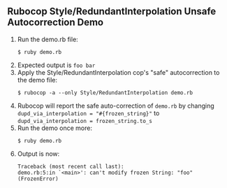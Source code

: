 ## Rubocop Style/RedundantInterpolation Unsafe Autocorrection Demo

1. Run the demo.rb file:
    ```
    $ ruby demo.rb
    ```
2. Expected output is `foo bar`
3. Apply the Style/RedundantInterpolation cop's "safe" autocorrection to the demo file:
   ```
   $ rubocop -a --only Style/RedundantInterpolation demo.rb
   ``` 
4. Rubocop will report the safe auto-correction of `demo.rb` by changing `dupd_via_interpolation = "#{frozen_string}"` to `dupd_via_interpolation = frozen_string.to_s`
5. Run the demo once more:
   ```
   $ ruby demo.rb
    ```
6. Output is now:
   ```
   Traceback (most recent call last):
   demo.rb:5:in `<main>': can't modify frozen String: "foo" (FrozenError)
   ```
